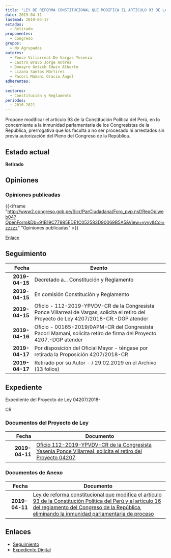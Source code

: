 ```yaml
---
title: "LEY DE REFORMA CONSTITUCIONAL QUE MODIFICA EL ARTÍCULO 93 DE LA CONSTITUCIÓN POLÍTICA DEL PERÚ Y EL ARTÍCULO 16 DEL REGLAMENTO DEL CONGRESO DE LA REPÚBLICA, ELIMINANDO LA INMUNIDAD PARLAMENTARIA DE PROCESO"
date: 2019-04-11
lastmod: 2019-04-17
estados: 
  - Retirado
proponentes: 
  - Congreso
grupos: 
  - No Agrupados
autores: 
  - Ponce Villarreal De Vargas Yesenia
  - Castro Bravo Jorge Andrés
  - Donayre Gotzch Edwin Alberto
  - Lizana Santos Mártires
  - Pacori Mamani Oracio Ángel
adherentes: 
  - 
sectores: 
  - Constitución y Reglamento
periodos: 
  - 2016-2021
---
```


Propone modificar el artículo 93 de la Constitución Política del Perú, en lo concerniente a la inmunidad parlamentaria de los Congresistas de la República, prerrogativa que los faculta a no ser procesado ni arrestados sin previa autorización del Pleno del Congreso de la República.


## Estado actual

**Retirado**

## Opiniones

### Opiniones publicadas

{{<iframe "http://www2.congreso.gob.pe/Sicr/ParCiudadana/Foro_pvp.nsf/RepOpiweb04?OpenForm&Db=91B19C77985EDE1C052583D90069B5A5&View=yyyy&Col=zzzzz" "Opiniones publicadas" >}}

[Enlace](http://www2.congreso.gob.pe/Sicr/ParCiudadana/Foro_pvp.nsf/RepOpiweb04?OpenForm&Db=91B19C77985EDE1C052583D90069B5A5&View=yyyy&Col=zzzzz)

## Seguimiento

| Fecha | Evento |
|------:|--------|
| **2019-04-15** | Decretado a... Constitución y Reglamento|
| **2019-04-15** | En comisión Constitución y Reglamento|
| **2019-04-15** | Oficio - 112-2019-YPVDV-CR de la Congresista Ponce Villarreal de Vargas, solicita el retiro del Proyecto de Ley 4207/2018-CR.-DGP atender|
| **2019-04-16** | Oficio - 00165-2019/0APM-CR del Congresista Pacori Mamani, solicita retiro de firma del Proyecto 4207.-DGP atender|
| **2019-04-17** | Por disposición del Oficial Mayor - téngase por retirada la Proposición 4207/2018-CR|
| **2019-04-17** | Retirado por su Autor - / 29.02.2019 en el Archivo (13 folios)|


## Expediente

Expediente del Proyecto de Ley 04207/2018-

CR


### Documentos del Proyecto de Ley

| Fecha | Documento |
|------:|--------|
| **2019-04-11** | [Oficio 112-2019-YPVDV-CR de la Congresista Yesenia Ponce Villarreal, solicita el retiro del Proyecto 04207](http://www.leyes.congreso.gob.pe/Documentos/2016_2021/Oficios/Congresistas/OFICIO-112-2019-YPVDV-CR.pdf) |

### Documentos de Anexo

| Fecha | Documento |
|------:|--------|
| **2019-04-11** | [Ley de reforma constitucional que modifica el artículo 93 de la Constitución Política del Perú y el artículo 16 del reglamento del Congreso de la República, eliminando la inmunidad parlamentaria de proceso](http://www.leyes.congreso.gob.pe/Documentos/2016_2021/Proyectos_de_Ley_y_de_Resoluciones_Legislativas/PL0420720190411..pdf) |

## Enlaces 

- [Seguimiento](http://www2.congreso.gob.pe/Sicr/TraDocEstProc/CLProLey2016.nsf/f7fff46988ca05b1052578e100829cc7/24e5a379437f63eb052583d9007a54d1?OpenDocument)
- [Expediente Digital](http://www2.congreso.gob.pe/Sicr/TraDocEstProc/CLProLey2016.nsf/f7fff46988ca05b1052578e100829cc7/24e5a379437f63eb052583d9007a54d1?OpenDocument&Click=05257FB7005EB655.eb71d0cf91d8294e05256cdf006b5706/$Body/0.1C6C)
